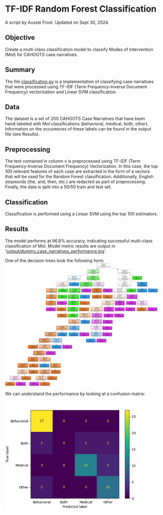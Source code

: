 # TF-IDF Random Forest Classification
A script by Aussie Frost. Updated on Sept 30, 2024.

## Objective
Create a multi-class classification model to classify Modes of Intervention (MoI) for CAHOOTS case narratives.

## Summary
The file [classification.py](classification.py) is a implementation of classifying case narratives that were processed using TF-IDF (Term Frequency-Inverse Document Frequency) vectorization and Linear SVM classification. 

## Data
The dataset is a set of 200 CAHOOTS Case Narratives that have been hand-labeled with MoI classifications (behavioral, medical, both, other). Information on the occurences of these labels can be found in the output file (see Results).

## Preprocessing
The text contained in column x is preprocessed using TF-IDF (Term Frequency-Inverse Document Frequency) Vectorization. In this case, the top 100 relevant features of each case are extracted in the form of a vectors that will be used for the Random Forest classification. Additionally, English stopwords (the, and, then, etc.) are redacted as part of preprocessing. Finally, the data is split into a 50/50 train and test set.

## Classification
Classification is performed using a Linear SVM using the top 100 estimators.

## Results
The model performs at 96.8% accuracy, indicating successful multi-class classification of MoI. Model metric results are output in '[output/dummy_case_narratives_performance.log](output/dummy_case_narratives_performance.log)'.

One of the decision trees took the following form:
![alt text](output/random_forest_tree_0.png)

We can understand the performance by looking at a confusion matrix:
![alt text](output/random_forest_conf_mat_0.png)
